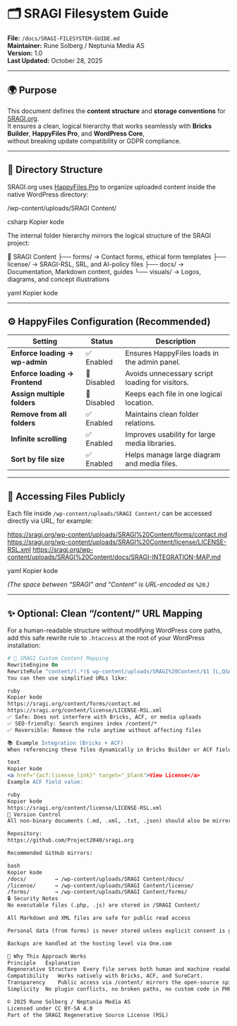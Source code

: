 # 🗂️ SRAGI Filesystem Guide

**File:** `/docs/SRAGI-FILESYSTEM-GUIDE.md`  
**Maintainer:** Rune Solberg / Neptunia Media AS  
**Version:** 1.0  
**Last Updated:** October 28, 2025  

---

## 🌍 Purpose

This document defines the **content structure** and **storage conventions** for [SRAGI.org](https://sragi.org).  
It ensures a clean, logical hierarchy that works seamlessly with **Bricks Builder**, **HappyFiles Pro**, and **WordPress Core**,  
without breaking update compatibility or GDPR compliance.

---

## 🧱 Directory Structure

SRAGI.org uses [HappyFiles Pro](https://happyfiles.io) to organize uploaded content inside the native WordPress directory:

/wp-content/uploads/SRAGI Content/

csharp
Kopier kode

The internal folder hierarchy mirrors the logical structure of the SRAGI project:

📁 SRAGI Content
├── forms/ → Contact forms, ethical form templates
├── license/ → SRAGI-RSL, SRL, and AI-policy files
├── docs/ → Documentation, Markdown content, guides
└── visuals/ → Logos, diagrams, and concept illustrations

yaml
Kopier kode

---

## ⚙️ HappyFiles Configuration (Recommended)

| Setting | Status | Description |
|----------|--------|-------------|
| **Enforce loading → wp-admin** | ✅ Enabled | Ensures HappyFiles loads in the admin panel. |
| **Enforce loading → Frontend** | 🔲 Disabled | Avoids unnecessary script loading for visitors. |
| **Assign multiple folders** | 🔲 Disabled | Keeps each file in one logical location. |
| **Remove from all folders** | ✅ Enabled | Maintains clean folder relations. |
| **Infinite scrolling** | ✅ Enabled | Improves usability for large media libraries. |
| **Sort by file size** | ✅ Enabled | Helps manage large diagram and media files. |

---

## 🔗 Accessing Files Publicly

Each file inside `/wp-content/uploads/SRAGI Content/` can be accessed directly via URL, for example:

https://sragi.org/wp-content/uploads/SRAGI%20Content/forms/contact.md
https://sragi.org/wp-content/uploads/SRAGI%20Content/license/LICENSE-RSL.xml
https://sragi.org/wp-content/uploads/SRAGI%20Content/docs/SRAGI-INTEGRATION-MAP.md

yaml
Kopier kode

*(The space between “SRAGI” and “Content” is URL-encoded as `%20`.)*

---

## ✨ Optional: Clean “/content/” URL Mapping

For a human-readable structure without modifying WordPress core paths,  
add this safe rewrite rule to `.htaccess` at the root of your WordPress installation:

```apache
# 🔹 SRAGI Custom Content Mapping
RewriteEngine On
RewriteRule ^content/(.*)$ wp-content/uploads/SRAGI%20Content/$1 [L,QSA]
You can then use simplified URLs like:

ruby
Kopier kode
https://sragi.org/content/forms/contact.md
https://sragi.org/content/license/LICENSE-RSL.xml
✅ Safe: Does not interfere with Bricks, ACF, or media uploads
✅ SEO-friendly: Search engines index /content/*
✅ Reversible: Remove the rule anytime without affecting files

📚 Example Integration (Bricks + ACF)
When referencing these files dynamically in Bricks Builder or ACF fields:

text
Kopier kode
<a href="{acf:license_link}" target="_blank">View License</a>
Example ACF field value:

ruby
Kopier kode
https://sragi.org/content/license/LICENSE-RSL.xml
🧩 Version Control
All non-binary documents (.md, .xml, .txt, .json) should also be mirrored to GitHub for full transparency and backup.

Repository:
https://github.com/Project2040/sragi.org

Recommended GitHub mirrors:

bash
Kopier kode
/docs/         → /wp-content/uploads/SRAGI Content/docs/
/license/      → /wp-content/uploads/SRAGI Content/license/
/forms/        → /wp-content/uploads/SRAGI Content/forms/
🔒 Security Notes
No executable files (.php, .js) are stored in /SRAGI Content/

All Markdown and XML files are safe for public read access

Personal data (from forms) is never stored unless explicit consent is given

Backups are handled at the hosting level via One.com

🌱 Why This Approach Works
Principle	Explanation
Regenerative Structure	Every file serves both human and machine readability.
Compatibility	Works natively with Bricks, ACF, and SureCart.
Transparency	Public access via /content/ mirrors the open-source spirit of SRAGI.
Simplicity	No plugin conflicts, no broken paths, no custom code in PHP.

© 2025 Rune Solberg / Neptunia Media AS
Licensed under CC BY-SA 4.0
Part of the SRAGI Regenerative Source License (RSL)
